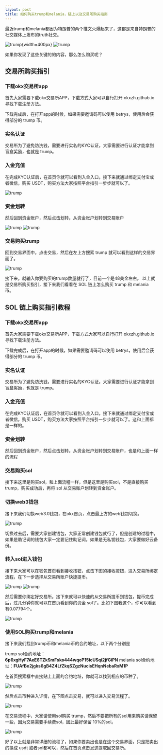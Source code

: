 ```yaml
---
layout: post
title: 如何购买trump和melania，链上以及交易所购买指南
---
```

最近trump和melania都因为特朗普的两个推文火爆起来了，这都是来自特朗普的社交媒体上发布的truth社交。

![trump](/images/trump-01.webp "trump"){width=400px}
![trump](/images/trump-02.webp "trump")

如果你发现了这些关键的的内容，那么怎么购买呢？

## 交易所购买指引

### 下载okx交易所app
首先大家需要下载okx交易所APP，下载方式大家可以自行打开 okxzh.github.io 寻找下载注册方法。

下载完成后，在打开app的时候，如果需要邀请码可以使用 betrys，使用后会获得部分的 trump 币。

### 实名认证
交易所为了避免防洗钱，需要进行实名的KYC认证，大家需要进行认证才能拿到盲盒奖励，也就是 trump。

### 入金充值
在完成KYC认证后，在首页你就可以看到入金入口，接下来就通过绑定支付宝或者微信，购买 USDT，购买方法大家按照平台指引一步步就可以了。

![trump](/images/trump-03.webp "trump")

### 资金划转
然后回到资金账户，然后点击划转，从资金账户划转到交易账户

![trump](/images/trump-04.webp "trump")
![trump](/images/trump-05.webp "trump")

### 交易购买trump
回到交易界面中，点击交易，然后在左上方搜索 trump 就可以看到这样的交易界面了。

![trump](/images/trump-06.webp "trump")

接下来，就输入你要购买的trump数量就行了，目前一个是48美金左右。
以上就是交易所购买指引，接下来我们看看在 SOL 链上怎么购买 trump 和 melania 币。

## SOL 链上购买指引教程

### 下载okx交易所app
首先大家需要下载okx交易所APP，下载方式大家可以自行打开 okxzh.github.io 寻找下载注册方法。

下载完成后，在打开app的时候，如果需要邀请码可以使用 betrys，使用后会获得部分的 trump 币。

### 实名认证
交易所为了避免防洗钱，需要进行实名的KYC认证，大家需要进行认证才能拿到盲盒奖励，也就是 trump。

### 入金充值
在完成KYC认证后，在首页你就可以看到入金入口，接下来就通过绑定支付宝或者微信，购买 USDT，购买方法大家按照平台指引一步步就可以了。这和上面都是一样的。

### 资金划转
然后回到资金账户，然后点击划转，从资金账户划转到交易账户，也是和上面一样的流程

### 交易购买sol
接下来这里是购买sol，和上面流程一样，但是这里是购买sol，不是直接购买trump，购买成功后，再将 sol 从交易账户划转到资金账户。

### 切换web3钱包
接下来我们切换web3.0钱包，在okx首页，点击最上方的web钱包切换。

![trump](/images/trump-07.webp "trump")

切换过去后，需要大家创建钱包，大家正常创建钱包就行了，但是创建的过程中，如果是助记词的钱包大家一定要记住助记词，如果是无私钥钱包，大家要做好云备份。

### 转入sol进入钱包
接下来大家可以在钱包首页看到接收按钮，点击下图的接收按钮，进入交易所绑定流程，在下一步选择从交易所账户快捷提币。

![trump](/images/trump-08.webp "trump")
![trump](/images/trump-09.webp "trump")

然后需要你绑定好交易所，接下来就可以快速的从交易所提币到钱包，提币完成后，过几分钟你就可以在首页看到你的资金 sol了。比如下图我这个，你可以看到有0.07794个。

![trump](/images/trump-10.webp "trump")

### 使用SOL购买trump和melania
接下来我们找到trump币和melania币的合约地址，以下两个分别是

trump sol合约地址：**6p6xgHyF7AeE6TZkSmFsko444wqoP15icUSqi2jfGiPN**
melania sol合约地址：**FUAfBo2jgks6gB4Z4LfZkqSZgzNucisEHqnNebaRxM1P**

在首页搜索框中直接贴上上面的合约地址，你就可以找到相应的币种了。

![trump](/images/trump-11.webp "trump")

然后点击币种进入详情，在下图点击交易，就可以进入交易流程了。

![trump](/images/trump-12.webp "trump")

在交易流程中，大家请使用sol购买 trump，然后不要把所有的sol用来购买请保留一些，因为交易需要手续费sol，因此最好保留 10%的sol。

![trump](/images/trump-13.webp "trump")

好了以上就是非常详细的流程了，如果你要卖出也是在这个交易界面，只是把卖出的换成 usdt 或者sol都可以，然后在首页点击发送提取回交易所。
